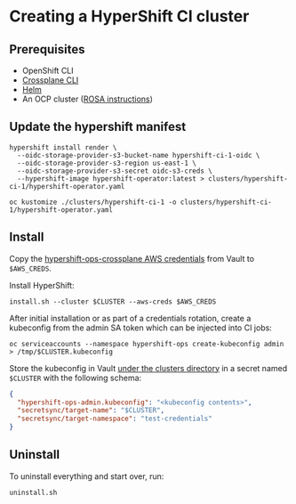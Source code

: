 # Creating a HyperShift CI cluster

## Prerequisites

- OpenShift CLI
- [Crossplane CLI](https://crossplane.io/docs/v1.6/getting-started/install-configure.html#install-crossplane-cli)
- [Helm](https://helm.sh/)
- An OCP cluster ([ROSA instructions](https://www.rosaworkshop.io/rosa/2-deploy/#automatic-mode))

## Update the hypershift manifest
```shell
hypershift install render \
  --oidc-storage-provider-s3-bucket-name hypershift-ci-1-oidc \
  --oidc-storage-provider-s3-region us-east-1 \
  --oidc-storage-provider-s3-secret oidc-s3-creds \
  --hypershift-image hypershift-operator:latest > clusters/hypershift-ci-1/hypershift-operator.yaml

oc kustomize ./clusters/hypershift-ci-1 -o clusters/hypershift-ci-1/hypershift-operator.yaml
```

## Install

Copy the [hypershift-ops-crossplane AWS credentials](https://vault.ci.openshift.org/ui/vault/secrets/kv/show/selfservice/hypershift-team/ops/hypershift-ops-crossplane) from Vault to `$AWS_CREDS`.

Install HyperShift:

```shell
install.sh --cluster $CLUSTER --aws-creds $AWS_CREDS
```

After initial installation or as part of a credentials rotation, create a
kubeconfig from the admin SA token which can be injected into CI jobs:

```shell
oc serviceaccounts --namespace hypershift-ops create-kubeconfig admin > /tmp/$CLUSTER.kubeconfig
```

Store the kubeconfig in Vault [under the clusters directory](https://vault.ci.openshift.org/ui/vault/secrets/kv/list/selfservice/hypershift-team/ops/clusters/) in a secret named `$CLUSTER` with the following schema:

```json
{
  "hypershift-ops-admin.kubeconfig": "<kubeconfig contents>",
  "secretsync/target-name": "$CLUSTER",
  "secretsync/target-namespace": "test-credentials"
}
```

## Uninstall

To uninstall everything and start over, run:

```shell
uninstall.sh
```
